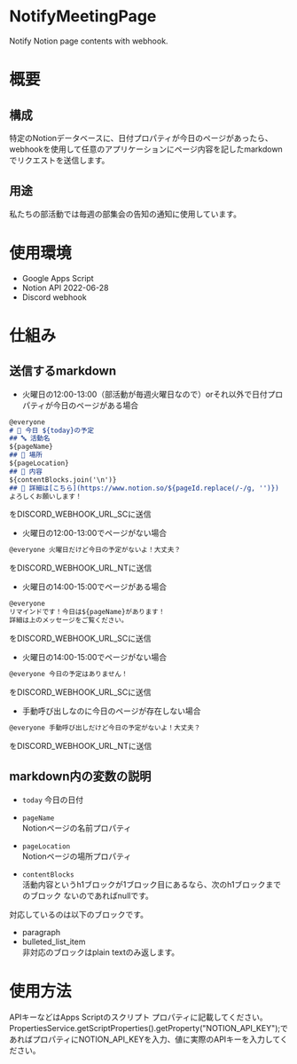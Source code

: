 # NotifyMeetingPage
Notify Notion page contents with webhook.

# 概要
## 構成
特定のNotionデータベースに、日付プロパティが今日のページがあったら、webhookを使用して任意のアプリケーションにページ内容を記したmarkdownでリクエストを送信します。

## 用途
私たちの部活動では毎週の部集会の告知の通知に使用しています。

# 使用環境
- Google Apps Script
- Notion API 2022-06-28
- Discord webhook

# 仕組み
## 送信するmarkdown

- 火曜日の12:00-13:00（部活動が毎週火曜日なので）orそれ以外で日付プロパティが今日のページがある場合

```markdown:message.md
@everyone
# 📅 今日 ${today}の予定
## 🔤 活動名
${pageName}
## 🚩 場所
${pageLocation}
## 📝 内容
${contentBlocks.join('\n')}
## 📌 詳細は[こちら](https://www.notion.so/${pageId.replace(/-/g, '')})
よろしくお願いします！
```  
をDISCORD_WEBHOOK_URL_SCに送信  

- 火曜日の12:00-13:00でページがない場合
```markdown:message.md
@everyone 火曜日だけど今日の予定がないよ！大丈夫？
```
をDISCORD_WEBHOOK_URL_NTに送信  
  
- 火曜日の14:00-15:00でページがある場合
```markdown:message.md
@everyone 
リマインドです！今日は${pageName}があります！
詳細は上のメッセージをご覧ください。
```
をDISCORD_WEBHOOK_URL_SCに送信  

- 火曜日の14:00-15:00でページがない場合
```markdown:message.md
@everyone 今日の予定はありません！
```
をDISCORD_WEBHOOK_URL_SCに送信  
  
- 手動呼び出しなのに今日のページが存在しない場合
```markdown:message.md
@everyone 手動呼び出しだけど今日の予定がないよ！大丈夫？
```
をDISCORD_WEBHOOK_URL_NTに送信

  
## markdown内の変数の説明

- `today`
今日の日付  
  
- `pageName`  
Notionページの名前プロパティ  
  
- `pageLocation`  
Notionページの場所プロパティ  
  
- `contentBlocks`  
活動内容というh1ブロックが1ブロック目にあるなら、次のh1ブロックまでのブロック
ないのであればnullです。
  
対応しているのは以下のブロックです。  
- paragraph
- bulleted_list_item  
非対応のブロックはplain textのみ返します。  
  
# 使用方法
APIキーなどはApps Scriptのスクリプト プロパティに記載してください。
PropertiesService.getScriptProperties().getProperty("NOTION_API_KEY");であればプロパティにNOTION_API_KEYを入力、値に実際のAPIキーを入力してください。
